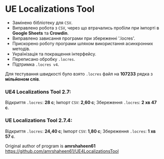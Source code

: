 # UE Localizations Tool

- Замінено бібліотеку для `CSV`.
- Виправлено робота з `CSV`, через що втрачались пробіли при імпорті в **Google Sheets** та **Crowdin**.
- Виправлено зависання програми при збереженні '.locres'.
- Прискорено роботу програми шляхом використання асинхронних методів.
- Українізація та покращення інтерфейсу.
- Переписано обробку `.locres`.
- Підтримка `.locres v4`.

Для тестування швидкості було взято `.locres` файл на **107233** рядка з **мільйоном слів**.
### UE4 Localizations Tool 2.7:
Відкриття `.locres`: **28 с**; Імпорт `CSV`: **2,60 с**; Збереження `.locres`: **2 хв 47 с**.
### UE Localizations Tool 2.7.4:
Відкриття `.locres`: **24,40 с**; Імпорт `CSV`: **1,80 с**; Збереження `.locres`: **1 хв 57 с**.

Original author of program is **amrshaheen61**
https://github.com/amrshaheen61/UE4LocalizationsTool
